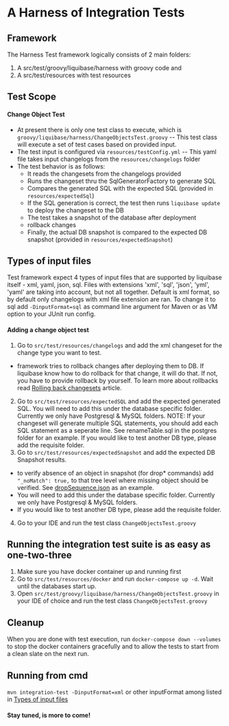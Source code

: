 # A Harness of Integration Tests
## Framework
The Harness Test framework logically consists of 2 main folders:
1) A src/test/groovy/liquibase/harness with groovy code and
2) A src/test/resources with test resources

## Test Scope
#### Change Object Test
* At present there is only one test class to execute, which is `groovy/liquibase/harness/ChangeObjectsTest.groovy` -- This test class
will execute a set of test cases based on provided input. 
* The test input is configured via `resources/testConfig.yml` -- This yaml file takes 
input changelogs from the `resources/changelogs` folder 
* The test behavior is as follows:
  * It reads the changesets from the changelogs provided
  * Runs the changeset thru the SqlGeneratorFactory to generate SQL
  * Compares the generated SQL with the expected SQL (provided in `resources/expectedSql`)
  * If the SQL generation is correct, the test then runs `liquibase update` to deploy the
  changeset to the DB
  * The test takes a snapshot of the database after deployment
  * rollback changes
  * Finally, the actual DB snapshot is compared to the expected DB snapshot (provided in `resources/expectedSnapshot`)

## Types of input files
Test framework expect 4 types of input files that are supported by liquibase itself - xml, yaml, json, sql.
Files with extensions 'xml', 'sql', 'json', 'yml', 'yaml' are taking into account, but not all together.
Default is xml format, so by default only changelogs with xml file extension are ran.
To change it to sql add `-DinputFormat=sql` as command line argument for Maven or as VM option to your JUnit run config.


#### Adding a change object test
1) Go to `src/test/resources/changelogs` and add the xml changeset for the change type you want to test.
  - framework tries to rollback changes after deploying them to DB. If liquibase know how to do rollback for that change, it will do that.
If not, you have to provide rollback by yourself. To learn more about rollbacks read [Rolling back changesets](https://docs.liquibase.com/workflows/liquibase-community/using-rollback.html) article.
2) Go to `src/test/resources/expectedSQL` and add the expected generated SQL. 
You will need to add this under the database specific folder. Currently we only have Postgresql & MySQL folders. 
NOTE: If your changeset will generate multiple SQL statements, you should add each SQL statement as a seperate line. See renameTable.sql in the postgres folder for an example.
If you would like to test another DB type, please add the requisite folder.
3) Go to `src/test/resources/expectedSnapshot` and add the expected DB Snapshot results.
  - to verify absence of an object in snapshot (for drop* commands) add `"_noMatch": true,` to that tree level where missing object should be verified.
  See [dropSequence.json](src/test/resources/expectedSnapshot/postgresql/dropSequence.json) as an example.
  - You will need to add this under the database specific folder. Currently we only have Postgresql & MySQL folders. 
  - If you would like to test another DB type, please add the requisite folder.
4) Go to your IDE and run the test class `ChangeObjectsTest.groovy`

## Running the integration test suite is as easy as one-two-three
1) Make sure you have docker container up and running first
2) Go to  `src/test/resources/docker` and run `docker-compose up -d`. 
Wait until the databases start up.
3) Open `src/test/groovy/liquibase/harness/ChangeObjectsTest.groovy` in your IDE of choice 
and run the test class `ChangeObjectsTest.groovy`

## Cleanup
When you are done with test execution, run `docker-compose down --volumes` to stop the docker containers 
gracefully and to allow the tests to start from a clean slate on the next run.

## Running from cmd
`mvn integration-test -DinputFormat=xml` or other inputFormat among listed in [Types of input files](#types-of-input-files)

#### Stay tuned, is more to come!